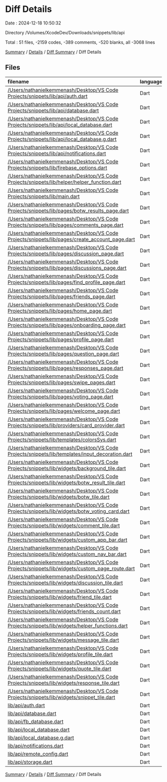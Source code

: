 # Diff Details

Date : 2024-12-18 10:50:32

Directory /Volumes/XcodeDev/Downloads/snippets/lib/api

Total : 51 files,  -2159 codes, -389 comments, -520 blanks, all -3068 lines

[Summary](results.md) / [Details](details.md) / [Diff Summary](diff.md) / Diff Details

## Files
| filename | language | code | comment | blank | total |
| :--- | :--- | ---: | ---: | ---: | ---: |
| [/Users/nathanielkemmenash/Desktop/VS Code Projects/snippets/lib/api/auth.dart](//Users/nathanielkemmenash/Desktop/VS%20Code%20Projects/snippets/lib/api/auth.dart) | Dart | -86 | -4 | -16 | -106 |
| [/Users/nathanielkemmenash/Desktop/VS Code Projects/snippets/lib/api/database.dart](//Users/nathanielkemmenash/Desktop/VS%20Code%20Projects/snippets/lib/api/database.dart) | Dart | -773 | -17 | -115 | -905 |
| [/Users/nathanielkemmenash/Desktop/VS Code Projects/snippets/lib/api/local_database.dart](//Users/nathanielkemmenash/Desktop/VS%20Code%20Projects/snippets/lib/api/local_database.dart) | Dart | -162 | -11 | -57 | -230 |
| [/Users/nathanielkemmenash/Desktop/VS Code Projects/snippets/lib/api/local_database.g.dart](//Users/nathanielkemmenash/Desktop/VS%20Code%20Projects/snippets/lib/api/local_database.g.dart) | Dart | -1,799 | -2 | -101 | -1,902 |
| [/Users/nathanielkemmenash/Desktop/VS Code Projects/snippets/lib/api/notifications.dart](//Users/nathanielkemmenash/Desktop/VS%20Code%20Projects/snippets/lib/api/notifications.dart) | Dart | -180 | -97 | -34 | -311 |
| [/Users/nathanielkemmenash/Desktop/VS Code Projects/snippets/lib/firebase_options.dart](//Users/nathanielkemmenash/Desktop/VS%20Code%20Projects/snippets/lib/firebase_options.dart) | Dart | -59 | -12 | -5 | -76 |
| [/Users/nathanielkemmenash/Desktop/VS Code Projects/snippets/lib/helper/helper_function.dart](//Users/nathanielkemmenash/Desktop/VS%20Code%20Projects/snippets/lib/helper/helper_function.dart) | Dart | -85 | -6 | -26 | -117 |
| [/Users/nathanielkemmenash/Desktop/VS Code Projects/snippets/lib/main.dart](//Users/nathanielkemmenash/Desktop/VS%20Code%20Projects/snippets/lib/main.dart) | Dart | -242 | -10 | -53 | -305 |
| [/Users/nathanielkemmenash/Desktop/VS Code Projects/snippets/lib/pages/botw_results_page.dart](//Users/nathanielkemmenash/Desktop/VS%20Code%20Projects/snippets/lib/pages/botw_results_page.dart) | Dart | -83 | -1 | -15 | -99 |
| [/Users/nathanielkemmenash/Desktop/VS Code Projects/snippets/lib/pages/comments_page.dart](//Users/nathanielkemmenash/Desktop/VS%20Code%20Projects/snippets/lib/pages/comments_page.dart) | Dart | 0 | -182 | -12 | -194 |
| [/Users/nathanielkemmenash/Desktop/VS Code Projects/snippets/lib/pages/create_account_page.dart](//Users/nathanielkemmenash/Desktop/VS%20Code%20Projects/snippets/lib/pages/create_account_page.dart) | Dart | -218 | -18 | -23 | -259 |
| [/Users/nathanielkemmenash/Desktop/VS Code Projects/snippets/lib/pages/discussion_page.dart](//Users/nathanielkemmenash/Desktop/VS%20Code%20Projects/snippets/lib/pages/discussion_page.dart) | Dart | -424 | -14 | -45 | -483 |
| [/Users/nathanielkemmenash/Desktop/VS Code Projects/snippets/lib/pages/discussions_page.dart](//Users/nathanielkemmenash/Desktop/VS%20Code%20Projects/snippets/lib/pages/discussions_page.dart) | Dart | -140 | -5 | -33 | -178 |
| [/Users/nathanielkemmenash/Desktop/VS Code Projects/snippets/lib/pages/find_profile_page.dart](//Users/nathanielkemmenash/Desktop/VS%20Code%20Projects/snippets/lib/pages/find_profile_page.dart) | Dart | -162 | -22 | -32 | -216 |
| [/Users/nathanielkemmenash/Desktop/VS Code Projects/snippets/lib/pages/friends_page.dart](//Users/nathanielkemmenash/Desktop/VS%20Code%20Projects/snippets/lib/pages/friends_page.dart) | Dart | -353 | -7 | -22 | -382 |
| [/Users/nathanielkemmenash/Desktop/VS Code Projects/snippets/lib/pages/home_page.dart](//Users/nathanielkemmenash/Desktop/VS%20Code%20Projects/snippets/lib/pages/home_page.dart) | Dart | -138 | -69 | -40 | -247 |
| [/Users/nathanielkemmenash/Desktop/VS Code Projects/snippets/lib/pages/onboarding_page.dart](//Users/nathanielkemmenash/Desktop/VS%20Code%20Projects/snippets/lib/pages/onboarding_page.dart) | Dart | -257 | -3 | -19 | -279 |
| [/Users/nathanielkemmenash/Desktop/VS Code Projects/snippets/lib/pages/profile_page.dart](//Users/nathanielkemmenash/Desktop/VS%20Code%20Projects/snippets/lib/pages/profile_page.dart) | Dart | -722 | -6 | -60 | -788 |
| [/Users/nathanielkemmenash/Desktop/VS Code Projects/snippets/lib/pages/question_page.dart](//Users/nathanielkemmenash/Desktop/VS%20Code%20Projects/snippets/lib/pages/question_page.dart) | Dart | -170 | -3 | -13 | -186 |
| [/Users/nathanielkemmenash/Desktop/VS Code Projects/snippets/lib/pages/responses_page.dart](//Users/nathanielkemmenash/Desktop/VS%20Code%20Projects/snippets/lib/pages/responses_page.dart) | Dart | -257 | -10 | -31 | -298 |
| [/Users/nathanielkemmenash/Desktop/VS Code Projects/snippets/lib/pages/swipe_pages.dart](//Users/nathanielkemmenash/Desktop/VS%20Code%20Projects/snippets/lib/pages/swipe_pages.dart) | Dart | -374 | -9 | -39 | -422 |
| [/Users/nathanielkemmenash/Desktop/VS Code Projects/snippets/lib/pages/voting_page.dart](//Users/nathanielkemmenash/Desktop/VS%20Code%20Projects/snippets/lib/pages/voting_page.dart) | Dart | -307 | -3 | -55 | -365 |
| [/Users/nathanielkemmenash/Desktop/VS Code Projects/snippets/lib/pages/welcome_page.dart](//Users/nathanielkemmenash/Desktop/VS%20Code%20Projects/snippets/lib/pages/welcome_page.dart) | Dart | -199 | -19 | -12 | -230 |
| [/Users/nathanielkemmenash/Desktop/VS Code Projects/snippets/lib/providers/card_provider.dart](//Users/nathanielkemmenash/Desktop/VS%20Code%20Projects/snippets/lib/providers/card_provider.dart) | Dart | -98 | -2 | -37 | -137 |
| [/Users/nathanielkemmenash/Desktop/VS Code Projects/snippets/lib/templates/colorsSys.dart](//Users/nathanielkemmenash/Desktop/VS%20Code%20Projects/snippets/lib/templates/colorsSys.dart) | Dart | -68 | -5 | -6 | -79 |
| [/Users/nathanielkemmenash/Desktop/VS Code Projects/snippets/lib/templates/input_decoration.dart](//Users/nathanielkemmenash/Desktop/VS%20Code%20Projects/snippets/lib/templates/input_decoration.dart) | Dart | -33 | 0 | -3 | -36 |
| [/Users/nathanielkemmenash/Desktop/VS Code Projects/snippets/lib/widgets/background_tile.dart](//Users/nathanielkemmenash/Desktop/VS%20Code%20Projects/snippets/lib/widgets/background_tile.dart) | Dart | -25 | 0 | -3 | -28 |
| [/Users/nathanielkemmenash/Desktop/VS Code Projects/snippets/lib/widgets/botw_result_tile.dart](//Users/nathanielkemmenash/Desktop/VS%20Code%20Projects/snippets/lib/widgets/botw_result_tile.dart) | Dart | -84 | -2 | -14 | -100 |
| [/Users/nathanielkemmenash/Desktop/VS Code Projects/snippets/lib/widgets/botw_tile.dart](//Users/nathanielkemmenash/Desktop/VS%20Code%20Projects/snippets/lib/widgets/botw_tile.dart) | Dart | -118 | -8 | -18 | -144 |
| [/Users/nathanielkemmenash/Desktop/VS Code Projects/snippets/lib/widgets/botw_voting_card.dart](//Users/nathanielkemmenash/Desktop/VS%20Code%20Projects/snippets/lib/widgets/botw_voting_card.dart) | Dart | -193 | -2 | -28 | -223 |
| [/Users/nathanielkemmenash/Desktop/VS Code Projects/snippets/lib/widgets/comment_tile.dart](//Users/nathanielkemmenash/Desktop/VS%20Code%20Projects/snippets/lib/widgets/comment_tile.dart) | Dart | -109 | -27 | -8 | -144 |
| [/Users/nathanielkemmenash/Desktop/VS Code Projects/snippets/lib/widgets/custom_app_bar.dart](//Users/nathanielkemmenash/Desktop/VS%20Code%20Projects/snippets/lib/widgets/custom_app_bar.dart) | Dart | -191 | -2 | -7 | -200 |
| [/Users/nathanielkemmenash/Desktop/VS Code Projects/snippets/lib/widgets/custom_nav_bar.dart](//Users/nathanielkemmenash/Desktop/VS%20Code%20Projects/snippets/lib/widgets/custom_nav_bar.dart) | Dart | -117 | -1 | -5 | -123 |
| [/Users/nathanielkemmenash/Desktop/VS Code Projects/snippets/lib/widgets/custom_page_route.dart](//Users/nathanielkemmenash/Desktop/VS%20Code%20Projects/snippets/lib/widgets/custom_page_route.dart) | Dart | -8 | -1 | -3 | -12 |
| [/Users/nathanielkemmenash/Desktop/VS Code Projects/snippets/lib/widgets/discussion_tile.dart](//Users/nathanielkemmenash/Desktop/VS%20Code%20Projects/snippets/lib/widgets/discussion_tile.dart) | Dart | -93 | -1 | -8 | -102 |
| [/Users/nathanielkemmenash/Desktop/VS Code Projects/snippets/lib/widgets/friend_tile.dart](//Users/nathanielkemmenash/Desktop/VS%20Code%20Projects/snippets/lib/widgets/friend_tile.dart) | Dart | -105 | -1 | -7 | -113 |
| [/Users/nathanielkemmenash/Desktop/VS Code Projects/snippets/lib/widgets/friends_count.dart](//Users/nathanielkemmenash/Desktop/VS%20Code%20Projects/snippets/lib/widgets/friends_count.dart) | Dart | -73 | -1 | -4 | -78 |
| [/Users/nathanielkemmenash/Desktop/VS Code Projects/snippets/lib/widgets/helper_functions.dart](//Users/nathanielkemmenash/Desktop/VS%20Code%20Projects/snippets/lib/widgets/helper_functions.dart) | Dart | -4 | 0 | -2 | -6 |
| [/Users/nathanielkemmenash/Desktop/VS Code Projects/snippets/lib/widgets/message_tile.dart](//Users/nathanielkemmenash/Desktop/VS%20Code%20Projects/snippets/lib/widgets/message_tile.dart) | Dart | -120 | -11 | -9 | -140 |
| [/Users/nathanielkemmenash/Desktop/VS Code Projects/snippets/lib/widgets/profile_tile.dart](//Users/nathanielkemmenash/Desktop/VS%20Code%20Projects/snippets/lib/widgets/profile_tile.dart) | Dart | -73 | -1 | -4 | -78 |
| [/Users/nathanielkemmenash/Desktop/VS Code Projects/snippets/lib/widgets/quote_tile.dart](//Users/nathanielkemmenash/Desktop/VS%20Code%20Projects/snippets/lib/widgets/quote_tile.dart) | Dart | -30 | 0 | -4 | -34 |
| [/Users/nathanielkemmenash/Desktop/VS Code Projects/snippets/lib/widgets/response_tile.dart](//Users/nathanielkemmenash/Desktop/VS%20Code%20Projects/snippets/lib/widgets/response_tile.dart) | Dart | -151 | -15 | -15 | -181 |
| [/Users/nathanielkemmenash/Desktop/VS Code Projects/snippets/lib/widgets/snippet_tile.dart](//Users/nathanielkemmenash/Desktop/VS%20Code%20Projects/snippets/lib/widgets/snippet_tile.dart) | Dart | -167 | -12 | -20 | -199 |
| [lib/api/auth.dart](/lib/api/auth.dart) | Dart | 158 | 8 | 25 | 191 |
| [lib/api/database.dart](/lib/api/database.dart) | Dart | 165 | 7 | 46 | 218 |
| [lib/api/fb_database.dart](/lib/api/fb_database.dart) | Dart | 1,629 | 61 | 136 | 1,826 |
| [lib/api/local_database.dart](/lib/api/local_database.dart) | Dart | 974 | 21 | 95 | 1,090 |
| [lib/api/local_database.g.dart](/lib/api/local_database.g.dart) | Dart | 3,539 | 2 | 183 | 3,724 |
| [lib/api/notifications.dart](/lib/api/notifications.dart) | Dart | 295 | 111 | 41 | 447 |
| [lib/api/remote_config.dart](/lib/api/remote_config.dart) | Dart | 54 | 0 | 10 | 64 |
| [lib/api/storage.dart](/lib/api/storage.dart) | Dart | 77 | 23 | 7 | 107 |

[Summary](results.md) / [Details](details.md) / [Diff Summary](diff.md) / Diff Details